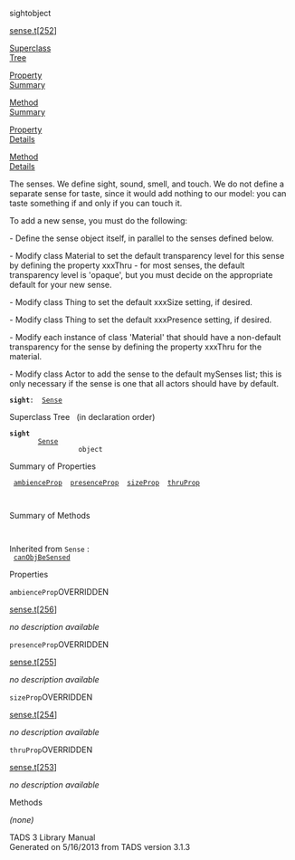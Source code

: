 <span class="title">sight</span><span class="type">object</span>

[sense.t](../file/sense.t.html)\[[252](../source/sense.t.html#252)\]

[Superclass  
Tree](#_SuperClassTree_)

[Property  
Summary](#_PropSummary_)

[Method  
Summary](#_MethodSummary_)

[Property  
Details](#_Properties_)

[Method  
Details](#_Methods_)

<div class="fdesc">

The senses. We define sight, sound, smell, and touch. We do not define a
separate sense for taste, since it would add nothing to our model: you
can taste something if and only if you can touch it.

To add a new sense, you must do the following:

\- Define the sense object itself, in parallel to the senses defined
below.

\- Modify class Material to set the default transparency level for this
sense by defining the property xxxThru - for most senses, the default
transparency level is 'opaque', but you must decide on the appropriate
default for your new sense.

\- Modify class Thing to set the default xxxSize setting, if desired.

\- Modify class Thing to set the default xxxPresence setting, if
desired.

\- Modify each instance of class 'Material' that should have a
non-default transparency for the sense by defining the property xxxThru
for the material.

\- Modify class Actor to add the sense to the default mySenses list;
this is only necessary if the sense is one that all actors should have
by default.

**`sight`**` :   `[`Sense`](../object/Sense.html)

</div>

<span id="_SuperClassTree_"></span>

<div class="mjhd">

<span class="hdln">Superclass Tree</span>   (in declaration order)

</div>

**`sight`**  
`         `[`Sense`](../object/Sense.html)  
`                 object`  
<span id="_PropSummary_"></span>

<div class="mjhd">

<span class="hdln">Summary of Properties</span>  

</div>

` `[`ambienceProp`](#ambienceProp)`  `[`presenceProp`](#presenceProp)`  `[`sizeProp`](#sizeProp)`  `[`thruProp`](#thruProp)`  `

` `

<span id="_MethodSummary_"></span>

<div class="mjhd">

<span class="hdln">Summary of Methods</span>  

</div>

` `

Inherited from `Sense` :  
` `[`canObjBeSensed`](../object/Sense.html#canObjBeSensed)`  `

<span id="_Properties_"></span>

<div class="mjhd">

<span class="hdln">Properties</span>  

</div>

<span id="ambienceProp"></span>

`ambienceProp`<span class="rem">OVERRIDDEN</span>

[sense.t](../file/sense.t.html)\[[256](../source/sense.t.html#256)\]

<div class="desc">

*no description available*

</div>

<span id="presenceProp"></span>

`presenceProp`<span class="rem">OVERRIDDEN</span>

[sense.t](../file/sense.t.html)\[[255](../source/sense.t.html#255)\]

<div class="desc">

*no description available*

</div>

<span id="sizeProp"></span>

`sizeProp`<span class="rem">OVERRIDDEN</span>

[sense.t](../file/sense.t.html)\[[254](../source/sense.t.html#254)\]

<div class="desc">

*no description available*

</div>

<span id="thruProp"></span>

`thruProp`<span class="rem">OVERRIDDEN</span>

[sense.t](../file/sense.t.html)\[[253](../source/sense.t.html#253)\]

<div class="desc">

*no description available*

</div>

<span id="_Methods_"></span>

<div class="mjhd">

<span class="hdln">Methods</span>  

</div>

*(none)*

<div class="ftr">

TADS 3 Library Manual  
Generated on 5/16/2013 from TADS version 3.1.3

</div>
